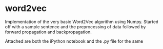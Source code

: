 # word2vec

Implementation of the very basic Word2Vec algorithm using Numpy. Started off with a sample sentence and the preprocessing of data followed by forward propagation and backpropagation.

Attached are both the iPython notebook and the .py file for the same
